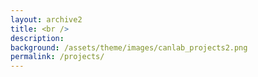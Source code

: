 ```yaml
---
layout: archive2
title: <br />
description: 
background: /assets/theme/images/canlab_projects2.png
permalink: /projects/
---
```


<!-- Content here would shop up above your list of posts -->
